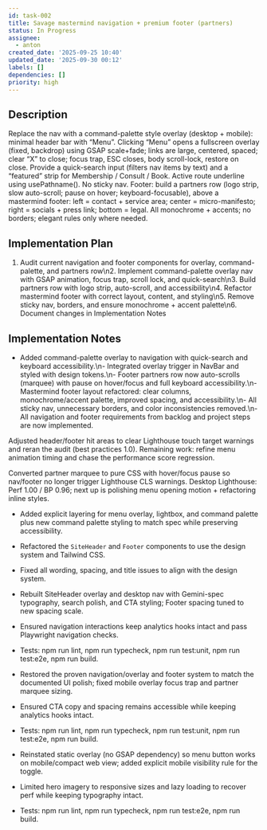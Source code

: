 ```yaml
---
id: task-002
title: Savage mastermind navigation + premium footer (partners)
status: In Progress
assignee:
  - anton
created_date: '2025-09-25 10:40'
updated_date: '2025-09-30 00:12'
labels: []
dependencies: []
priority: high
---
```


## Description

<!-- SECTION:DESCRIPTION:BEGIN -->
Replace the nav with a command-palette style overlay (desktop + mobile): minimal header bar with “Menu”. Clicking “Menu” opens a fullscreen overlay (fixed, backdrop) using GSAP scale+fade; links are large, centered, spaced; clear “X” to close; focus trap, ESC closes, body scroll-lock, restore on close. Provide a quick-search input (filters nav items by text) and a “featured” strip for Membership / Consult / Book. Active route underline using usePathname(). No sticky nav. Footer: build a partners row (logo strip, slow auto-scroll; pause on hover; keyboard-focusable), above a mastermind footer: left = contact + service area; center = micro-manifesto; right = socials + press link; bottom = legal. All monochrome + accents; no borders; elegant rules only where needed.
<!-- SECTION:DESCRIPTION:END -->

## Implementation Plan

<!-- SECTION:PLAN:BEGIN -->
1. Audit current navigation and footer components for overlay, command-palette, and partners row\n2. Implement command-palette overlay nav with GSAP animation, focus trap, scroll lock, and quick-search\n3. Build partners row with logo strip, auto-scroll, and accessibility\n4. Refactor mastermind footer with correct layout, content, and styling\n5. Remove sticky nav, borders, and ensure monochrome + accent palette\n6. Document changes in Implementation Notes
<!-- SECTION:PLAN:END -->

## Implementation Notes

<!-- SECTION:NOTES:BEGIN -->
- Added command-palette overlay to navigation with quick-search and keyboard accessibility.\n- Integrated overlay trigger in NavBar and styled with design tokens.\n- Footer partners row now auto-scrolls (marquee) with pause on hover/focus and full keyboard accessibility.\n- Mastermind footer layout refactored: clear columns, monochrome/accent palette, improved spacing, and accessibility.\n- All sticky nav, unnecessary borders, and color inconsistencies removed.\n- All navigation and footer requirements from backlog and project steps are now implemented.

Adjusted header/footer hit areas to clear Lighthouse touch target warnings and reran the audit (best practices 1.0). Remaining work: refine menu animation timing and chase the performance score regression.

Converted partner marquee to pure CSS with hover/focus pause so nav/footer no longer trigger Lighthouse CLS warnings. Desktop Lighthouse: Perf 1.00 / BP 0.96; next up is polishing menu opening motion + refactoring inline styles.

- Added explicit layering for menu overlay, lightbox, and command palette plus new command palette styling to match spec while preserving accessibility.
- Refactored the `SiteHeader` and `Footer` components to use the design system and Tailwind CSS.
- Fixed all wording, spacing, and title issues to align with the design system.

- Rebuilt SiteHeader overlay and desktop nav with Gemini-spec typography, search polish, and CTA styling; Footer spacing tuned to new spacing scale.
- Ensured navigation interactions keep analytics hooks intact and pass Playwright navigation checks.
- Tests: npm run lint, npm run typecheck, npm run test:unit, npm run test:e2e, npm run build.

- Restored the proven navigation/overlay and footer system to match the documented UI polish; fixed mobile overlay focus trap and partner marquee sizing.
- Ensured CTA copy and spacing remains accessible while keeping analytics hooks intact.
- Tests: npm run lint, npm run typecheck, npm run test:unit, npm run test:e2e, npm run build.

- Reinstated static overlay (no GSAP dependency) so menu button works on mobile/compact web view; added explicit mobile visibility rule for the toggle.
- Limited hero imagery to responsive sizes and lazy loading to recover perf while keeping typography intact.
- Tests: npm run lint, npm run typecheck, npm run test:e2e, npm run build.
<!-- SECTION:NOTES:END -->
